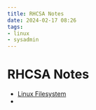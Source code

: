 ```yaml
---
title: RHCSA Notes
date: 2024-02-17 08:26
tags:
- linux
- sysadmin
---
```


# RHCSA Notes

* [Linux Filesystem](20210905134830-linux-filesysm.md) 
* 
